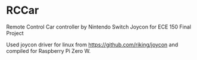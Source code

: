 # RCCar
Remote Control Car controller by Nintendo Switch Joycon for ECE 150 Final Project

Used joycon driver for linux from https://github.com/riking/joycon and compiled for Raspberry Pi Zero W.
